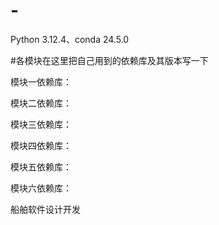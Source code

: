 # -
Python 3.12.4、conda 24.5.0

#各模块在这里把自己用到的依赖库及其版本写一下

模块一依赖库：



模块二依赖库：



模块三依赖库：



模块四依赖库：



模块五依赖库：



模块六依赖库：



船舶软件设计开发
